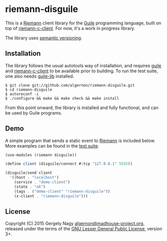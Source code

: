 riemann-disguile
================

This is a [Riemann][riemann] client library for the [Guile][guile]
programming language, built on top of [riemann-c-client][rcc]. For
now, it's a work in progress library.

 [riemann]: http://riemann.io/
 [guile]: http://www.gnu.org/software/guile/
 [rcc]: https://github.com/algernon/riemann-c-client

The library uses [semantic versioning][semver].

 [semver]: http://semver.org/

Installation
------------

The library follows the usual autotools way of installation, and
requires [guile][guile] and [riemann-c-client][rcc] to be available
prior to building. To run the test suite, one also needs
[guile-lib][guile-lib] installed.

 [guile-lib]: http://www.nongnu.org/guile-lib/

    $ git clone git://github.com/algernon/riemann-disguile.git
    $ cd riemann-disguile
    $ autoreconf -i
    $ ./configure && make && make check && make install

From this point onward, the library is installed and fully functional,
and can be used by Guile programs.

Demo
----

A simple program that sends a static event to [Riemann][riemann] is
included below. More examples can be found in the [test suite][tests].

 [tests]: https://github.com/algernon/riemoon/tree/master/tests

```scheme
(use-modules (riemann disguile))

(define client (disguile/connect #:tcp "127.0.0.1" 5555))

(disguile/send client
  '((host . "localhost")
    (service . "demo-client")
    (state . "ok")
    (tags . ("demo-client" "riemann-disguile"))
    (x-client . "riemann-disguile")))
```

License
-------

Copyright (C) 2015 Gergely Nagy <algernon@madhouse-project.org>,
released under the terms of the
[GNU Lesser General Public License][lgpl], version 3+.

 [lgpl]: http://www.gnu.org/licenses/lgpl.html
